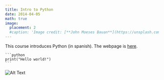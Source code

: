 ```yaml
---
title: Intro to Python
date: 2014-04-05
math: true
image:
  placement: 2
  #caption: 'Image credit: [**John Moeses Bauan**](https://unsplash.com/photos/OGZtQF8iC0g)'
---
```


This course introduces Python (in spanish). The webpage is [here](https://felixordonez.github.io/intro_python/intro.html). 


    ```python
    print("Hello world!")
    ```

![Alt Text](https://media.giphy.com/media/v1.Y2lkPTc5MGI3NjExdHZxN3VhcXhxZm9lbmwxNDcxODg4cmpsMmlpcDF1a3U2OHp2NHB1OCZlcD12MV9pbnRlcm5hbF9naWZfYnlfaWQmY3Q9Zw/JIX9t2j0ZTN9S/giphy.gif)
